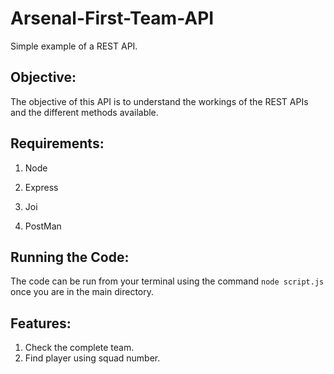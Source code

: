 # Arsenal-First-Team-API
Simple example of a REST API.  

## Objective:

The objective of this API is to understand the workings of the REST APIs and the different methods available. 

## Requirements:

1) Node

2) Express

3) Joi

4) PostMan

## Running the Code:

The code can be run from your terminal using the command `node script.js` once you are in the main directory.

## Features:

1) Check the complete team.
2) Find player using squad number.
